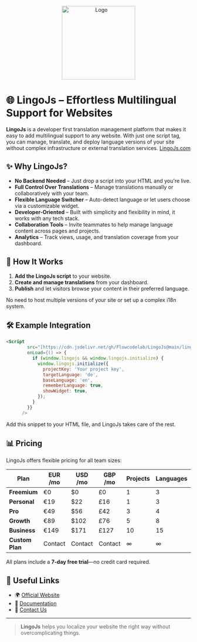 <p align="center">
  <img src="https://vetrx3zkmavopskp.public.blob.vercel-storage.com/lingojs-a5GTXEzkvIysXRWV5lkCbNstI0MoL9.png" alt="Logo" width="200"/>
</p>

# 🌐 LingoJs – Effortless Multilingual Support for Websites

**LingoJs** is a developer first translation management platform that makes it easy to add multilingual support to any website. With just one script tag, you can manage, translate, and deploy language versions of your site without complex infrastructure or external translation services.
[LingoJs.com](https://lingojs.com)

## ✨ Why LingoJs?

* **No Backend Needed** – Just drop a script into your HTML and you're live.
* **Full Control Over Translations** – Manage translations manually or collaboratively with your team.
* **Flexible Language Switcher** – Auto-detect language or let users choose via a customizable widget.
* **Developer-Oriented** – Built with simplicity and flexibility in mind, it works with any tech stack.
* **Collaboration Tools** – Invite teammates to help manage language content across pages and projects.
* **Analytics** – Track views, usage, and translation coverage from your dashboard.

## 🚀 How It Works

1. **Add the LingoJs script** to your website.
2. **Create and manage translations** from your dashboard.
3. **Publish** and let visitors browse your content in their preferred language.

No need to host multiple versions of your site or set up a complex i18n system.

## 🛠️ Example Integration

```html
<Script
        src="[https://cdn.jsdelivr.net/gh/Flowcodelab/LingoJs@main/lingo-snippet.obf.js](https://cdn.jsdelivr.net/gh/Flowcodelab/LingoJs@main/lingo-snippet.obf.js)"
        onLoad={() => {
          if (window.lingojs && window.lingojs.initialize) {
            window.lingojs.initialize({
              projectKey: 'Your project key',
              targetLanguage: 'de',
              baseLanguage: 'en',
              rememberLanguage: true,
              showWidget: true,
            });
          }
        }}
      />
```

Add this snippet to your HTML file, and LingoJs takes care of the rest.

## 📊 Pricing

LingoJs offers flexible pricing for all team sizes:

| Plan            | EUR /mo | USD /mo | GBP /mo | Projects | Languages | Team Members | Monthly Views |
| --------------- | ------- | ------- | ------- | -------- | --------- | ------------ | ------------- |
| **Freemium**    | €0      | \$0     | £0      | 1        | 3         | 1            | 150           |
| **Personal**    | €19     | \$22    | £16     | 1        | 3         | 1            | 100,000       |
| **Pro**         | €49     | \$56    | £42     | 3        | 4         | 3            | 200,000       |
| **Growth**      | €89     | \$102   | £76     | 5        | 8         | 5            | 500,000       |
| **Business**    | €149    | \$171   | £127    | 10       | 15        | 10           | 1,000,000     |
| **Custom Plan** | Contact | Contact | Contact | ∞        | ∞         | ∞            | ∞             |


All plans include a **7-day free trial**—no credit card required.

## 🔗 Useful Links

* 🌍 [Official Website](https://lingojs.com)
* 📘 [Documentation](https://lingojs.gitbook.io/lingojs-docs)
* 📩 [Contact Us](https://lingojs.com/en/contact)

---

> **LingoJs** helps you localize your website the right way without overcomplicating things.
